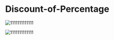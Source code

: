 # Discount-of-Percentage
![1111111111111](https://github.com/za12ew44zz/Discount-of-Percentage/assets/85066044/7f4adb5b-2dd5-40c8-8083-95d3297525df)



![1111111111111](https://github.com/za12ew44zz/Discount-of-Percentage/assets/85066044/2b274943-3e5b-42a8-8c8b-345bde0b49fb)
